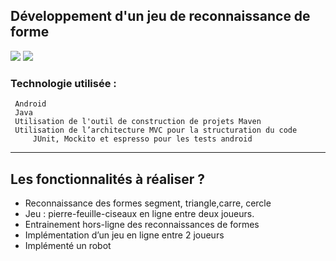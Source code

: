 
## Développement d'un jeu de reconnaissance de forme

![](https://raw.githubusercontent.com/JugheadTn/PLFGB/master/documentation/IHM/Maquette/IT9/4.png?token=AKRWO7WPFCCDGV3BKBC6TYK6UNNNE)
![](https://raw.githubusercontent.com/JugheadTn/PLFGB/master/documentation/IHM/Maquette/IT9/3.png?token=AKRWO7SDCTHI5I3WJC3S3226UNNKK)

### Technologie utilisée : 
	 Android
	 Java 
	 Utilisation de l'outil de construction de projets Maven
	 Utilisation de l’architecture MVC pour la structuration du code
	 	 JUnit, Mockito et espresso pour les tests android



------------


## Les fonctionnalités à réaliser ?


- Reconnaissance des formes segment, triangle,carre, cercle 
- Jeu : pierre-feuille-ciseaux en ligne entre deux joueurs.
- Entrainement hors-ligne des reconnaissances de formes
- Implémentation d’un jeu en ligne entre 2 joueurs
- Implémenté un robot 









